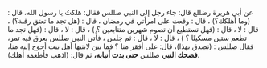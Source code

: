 عن أبي هريرة رضللع قال: جاء رجل إلى النبي صللس فقال: هلكتُ يا رسول الله، قال : (وما أهلكك؟) ، قال : وقعت على امرأتي في رمضان ، قال : (هل تجد ما تعتق رقبة؟) ، قال : لا ، قال : (فهل تستطيع أن تصوم شهرين متتابعين ؟ ) ، قال : لا ، قال : (فهل تجد ما تطعم ستين مسكينًا ؟ ) ، قال : لا ، قال : ثم جلس ، فأُتي النبي صللس بعرق فيه تمر، فقال صللس : (تصدق بهذا)، قال: على أفقر منا ؟ فما بين لابتيها أهل بيت أحوج إليه منا، **فضحك النبي** صللس **حتى بدت أنيابه،** ثم قال: (اذهب فأطعمه أهلك).